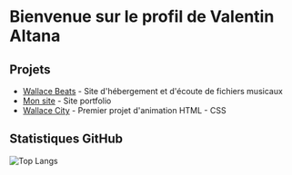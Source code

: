 # Bienvenue sur le profil de Valentin Altana

## Projets

- [Wallace Beats](https://github.com/valentin-altana/wallace-beats) - Site d'hébergement et d'écoute de fichiers musicaux
- [Mon site](https://github.com/valentin-altana/mon-site) - Site portfolio
- [Wallace City](https://github.com/valentin-altana/wallace-city) - Premier projet d'animation HTML - CSS

## Statistiques GitHub

![Top Langs](https://github-readme-stats.vercel.app/api/top-langs/?username=valentin-altana&layout=compact)

